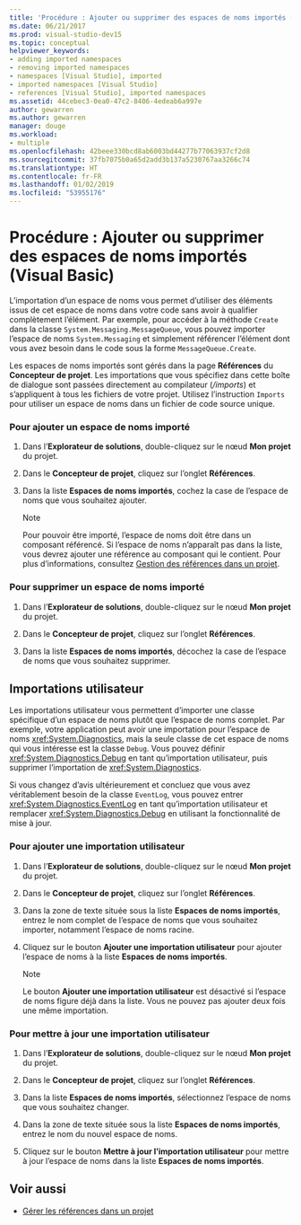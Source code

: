 ```yaml
---
title: 'Procédure : Ajouter ou supprimer des espaces de noms importés (Visual Basic)'
ms.date: 06/21/2017
ms.prod: visual-studio-dev15
ms.topic: conceptual
helpviewer_keywords:
- adding imported namespaces
- removing imported namespaces
- namespaces [Visual Studio], imported
- imported namespaces [Visual Studio]
- references [Visual Studio], imported namespaces
ms.assetid: 44cebec3-0ea0-47c2-8406-4edeab6a997e
author: gewarren
ms.author: gewarren
manager: douge
ms.workload:
- multiple
ms.openlocfilehash: 42beee330bcd8ab6003bd44277b77063937cf2d8
ms.sourcegitcommit: 37fb7075b0a65d2add3b137a5230767aa3266c74
ms.translationtype: HT
ms.contentlocale: fr-FR
ms.lasthandoff: 01/02/2019
ms.locfileid: "53955176"
---
```

# <a name="how-to-add-or-remove-imported-namespaces-visual-basic"></a>Procédure : Ajouter ou supprimer des espaces de noms importés (Visual Basic)

L’importation d’un espace de noms vous permet d’utiliser des éléments issus de cet espace de noms dans votre code sans avoir à qualifier complètement l’élément. Par exemple, pour accéder à la méthode `Create` dans la classe `System.Messaging.MessageQueue`, vous pouvez importer l’espace de noms `System.Messaging` et simplement référencer l’élément dont vous avez besoin dans le code sous la forme `MessageQueue.Create`.

 Les espaces de noms importés sont gérés dans la page **Références** du **Concepteur de projet**. Les importations que vous spécifiez dans cette boîte de dialogue sont passées directement au compilateur (*/imports*) et s’appliquent à tous les fichiers de votre projet. Utilisez l’instruction `Imports` pour utiliser un espace de noms dans un fichier de code source unique.

### <a name="to-add-an-imported-namespace"></a>Pour ajouter un espace de noms importé

1.  Dans l’**Explorateur de solutions**, double-cliquez sur le nœud **Mon projet** du projet.

2.  Dans le **Concepteur de projet**, cliquez sur l’onglet **Références**.

3.  Dans la liste **Espaces de noms importés**, cochez la case de l’espace de noms que vous souhaitez ajouter.

    > [!NOTE]
    >  Pour pouvoir être importé, l’espace de noms doit être dans un composant référencé. Si l’espace de noms n’apparaît pas dans la liste, vous devrez ajouter une référence au composant qui le contient. Pour plus d’informations, consultez [Gestion des références dans un projet](managing-references-in-a-project.md).

### <a name="to-remove-an-imported-namespace"></a>Pour supprimer un espace de noms importé

1.  Dans l’**Explorateur de solutions**, double-cliquez sur le nœud **Mon projet** du projet.

2.  Dans le **Concepteur de projet**, cliquez sur l’onglet **Références**.

3.  Dans la liste **Espaces de noms importés**, décochez la case de l’espace de noms que vous souhaitez supprimer.

## <a name="user-imports"></a>Importations utilisateur
 Les importations utilisateur vous permettent d’importer une classe spécifique d’un espace de noms plutôt que l’espace de noms complet. Par exemple, votre application peut avoir une importation pour l’espace de noms <xref:System.Diagnostics>, mais la seule classe de cet espace de noms qui vous intéresse est la classe `Debug`. Vous pouvez définir <xref:System.Diagnostics.Debug> en tant qu’importation utilisateur, puis supprimer l’importation de <xref:System.Diagnostics>.

 Si vous changez d’avis ultérieurement et concluez que vous avez véritablement besoin de la classe `EventLog`, vous pouvez entrer <xref:System.Diagnostics.EventLog> en tant qu’importation utilisateur et remplacer <xref:System.Diagnostics.Debug> en utilisant la fonctionnalité de mise à jour.

### <a name="to-add-a-user-import"></a>Pour ajouter une importation utilisateur

1.  Dans l’**Explorateur de solutions**, double-cliquez sur le nœud **Mon projet** du projet.

2.  Dans le **Concepteur de projet**, cliquez sur l’onglet **Références**.

3.  Dans la zone de texte située sous la liste **Espaces de noms importés**, entrez le nom complet de l’espace de noms que vous souhaitez importer, notamment l’espace de noms racine.

4.  Cliquez sur le bouton **Ajouter une importation utilisateur** pour ajouter l’espace de noms à la liste **Espaces de noms importés**.

    > [!NOTE]
    > Le bouton **Ajouter une importation utilisateur** est désactivé si l’espace de noms figure déjà dans la liste. Vous ne pouvez pas ajouter deux fois une même importation.

### <a name="to-update-a-user-import"></a>Pour mettre à jour une importation utilisateur

1.  Dans l’**Explorateur de solutions**, double-cliquez sur le nœud **Mon projet** du projet.

2.  Dans le **Concepteur de projet**, cliquez sur l’onglet **Références**.

3.  Dans la liste **Espaces de noms importés**, sélectionnez l’espace de noms que vous souhaitez changer.

4.  Dans la zone de texte située sous la liste **Espaces de noms importés**, entrez le nom du nouvel espace de noms.

5.  Cliquez sur le bouton **Mettre à jour l’importation utilisateur** pour mettre à jour l’espace de noms dans la liste **Espaces de noms importés**.

## <a name="see-also"></a>Voir aussi

- [Gérer les références dans un projet](../ide/managing-references-in-a-project.md)